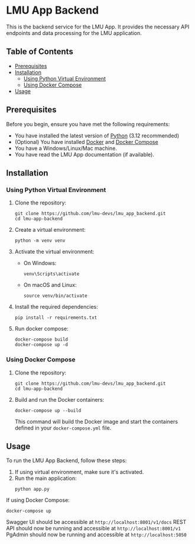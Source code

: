 # LMU App Backend

This is the backend service for the LMU App. It provides the necessary API endpoints and data processing for the LMU application.

## Table of Contents
- [Prerequisites](#prerequisites)
- [Installation](#installation)
  - [Using Python Virtual Environment](#using-python-virtual-environment)
  - [Using Docker Compose](#using-docker-compose)
- [Usage](#usage)

## Prerequisites

Before you begin, ensure you have met the following requirements:
* You have installed the latest version of [Python](https://www.python.org/downloads/) (3.12 recommended)
* (Optional) You have installed [Docker](https://www.docker.com/get-started) and [Docker Compose](https://docs.docker.com/compose/install/)
* You have a Windows/Linux/Mac machine.
* You have read the LMU App documentation (if available).

## Installation

### Using Python Virtual Environment

1. Clone the repository:
   ```
   git clone https://github.com/lmu-devs/lmu_app_backend.git
   cd lmu-app-backend
   ```

2. Create a virtual environment:
   ```
   python -m venv venv
   ```

3. Activate the virtual environment:
   - On Windows:
     ```
     venv\Scripts\activate
     ```
   - On macOS and Linux:
     ```
     source venv/bin/activate
     ```

4. Install the required dependencies:
   ```
   pip install -r requirements.txt
   ```

5. Run docker compose:
   ```
   docker-compose build
   docker-compose up -d
   ```

### Using Docker Compose

1. Clone the repository:
   ```
   git clone https://github.com/lmu-devs/lmu_app_backend.git
   cd lmu-app-backend
   ```

2. Build and run the Docker containers:
   ```
   docker-compose up --build
   ```

   This command will build the Docker image and start the containers defined in your `docker-compose.yml` file.

## Usage

To run the LMU App Backend, follow these steps:

1. If using virtual environment, make sure it's activated.
2. Run the main application:
   ```
   python app.py
   ```

If using Docker Compose:
```
docker-compose up
```

Swagger UI should be accessible at `http://localhost:8001/v1/docs`
REST API should now be running and accessible at `http://localhost:8001/v1`
PgAdmin should now be running and accessible at `http://localhost:5050`
